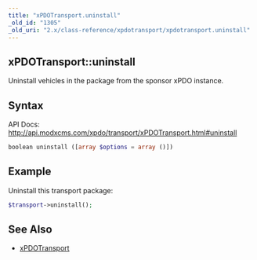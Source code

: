 ```yaml
---
title: "xPDOTransport.uninstall"
_old_id: "1305"
_old_uri: "2.x/class-reference/xpdotransport/xpdotransport.uninstall"
---
```


## xPDOTransport::uninstall

Uninstall vehicles in the package from the sponsor xPDO instance.

## Syntax

API Docs: <http://api.modxcms.com/xpdo/transport/xPDOTransport.html#uninstall>

``` php 
boolean uninstall ([array $options = array ()])
```

## Example

Uninstall this transport package:

``` php 
$transport->uninstall();
```

## See Also

- [xPDOTransport](extending-modx/xpdo/class-reference/xpdotransport "xPDOTransport")